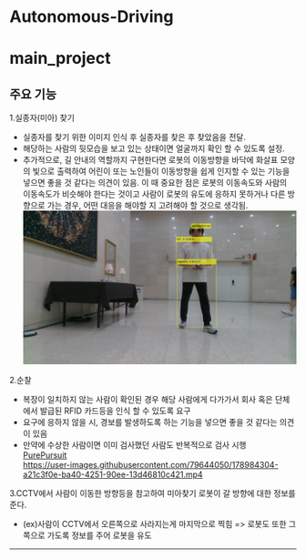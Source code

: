 # Autonomous-Driving

# main_project

## 주요 기능

1.실종자(미아) 찾기  
* 실종자를 찾기 위한 이미지 인식 후 실종자를 찾은 후 찾았음을 전달.  
* 해당하는 사람의 뒷모습을 보고 있는 상태이면 얼굴까지 확인 할 수 있도록 설정.
* 추가적으로, 길 안내의 역할까지 구현한다면 로봇의 이동방향을 바닥에 화살표 모양의 빛으로 출력하여 어린이 또는 노인들이 이동방향을 쉽게 인지할 수 있는 기능을 넣으면 좋을 것 같다는 의견이 있음. 이 때 중요한 점은 로봇의 이동속도와 사람의 이동속도가 비슷해야 한다는 것이고 사람이 로봇의 유도에 응하지 못하거나 다른 방향으로 가는 경우, 어떤 대응을 해야할 지 고려해야 할 것으로 생각됨.  
![적용예시](result.jpg)  

2.순찰  
* 복장이 일치하지 않는 사람이 확인된 경우 해당 사람에게 다가가서 회사 혹은 단체에서 발급된 RFID 카드등을 인식 할 수 있도록 요구
* 요구에 응하지 않을 시, 경보를 발생하도록 하는 기능을 넣으면 좋을 것 같다는 의견이 있음
* 만약에 수상한 사람이면 이미 검사했던 사람도 반복적으로 검사 시행  
[PurePursuit](Pure_Pursuit.mp4)   
https://user-images.githubusercontent.com/79644050/178984304-a21c3f0e-ba40-4251-90ee-13d46810c421.mp4  



3.CCTV에서 사람이 이동한 방향등을 참고하여 미아찾기 로봇이 갈 방향에 대한 정보를 준다.
* (ex)사람이 CCTV에서 오른쪽으로 사라지는게 마지막으로 찍힘 => 로봇도 또한 그쪽으로 가도록 정보를 주어 로봇을 유도

--- 
